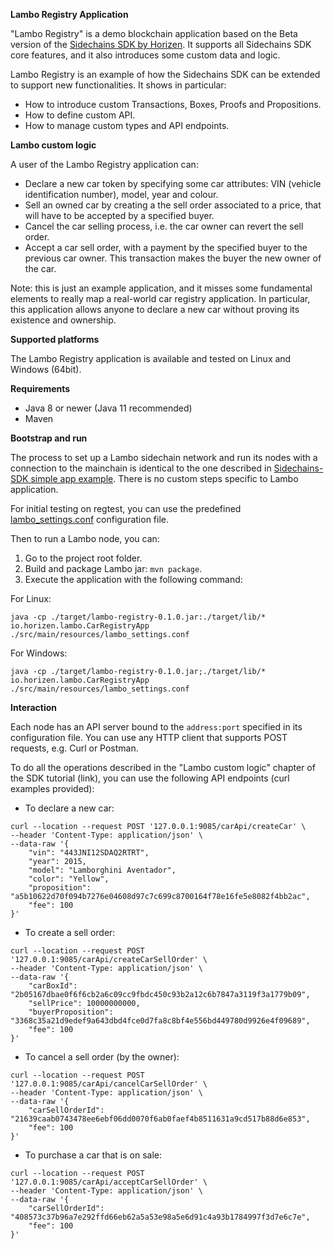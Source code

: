 **Lambo Registry Application**

"Lambo Registry" is a demo blockchain application based on the Beta version of the [Sidechains SDK by Horizen](https://github.com/HorizenOfficial/Sidechains-SDK). It supports all Sidechains SDK core features, and it also introduces some custom data and logic.

Lambo Registry is an example of how the Sidechains SDK can be extended to support new functionalities. It shows in particular:
* How to introduce custom Transactions, Boxes, Proofs and Propositions.
* How to define custom API.
* How to manage custom types and API endpoints.

**Lambo custom logic**

A user of the Lambo Registry application can:
* Declare a new car token by specifying some car attributes: VIN (vehicle identification number), model, year and colour.
* Sell an owned car by creating a the sell order associated to a price, that will have to be accepted by a specified buyer.
* Cancel the car selling process, i.e. the car owner can revert the sell order.
* Accept a car sell order, with a payment by the specified buyer to the previous car owner. This transaction makes the buyer the new owner of the car.

Note: this is just an example application, and it misses some fundamental elements to really map a real-world car registry application. In particular, this application allows anyone to declare a new car without proving its existence and ownership. 

**Supported platforms**

The Lambo Registry application is available and tested on Linux and Windows (64bit).

**Requirements**

* Java 8 or newer (Java 11 recommended)
* Maven

**Bootstrap and run**

The process to set up a Lambo sidechain network and run its nodes with a connection to the mainchain is identical to the one described in [Sidechains-SDK simple app example](https://github.com/HorizenOfficial/Sidechains-SDK/blob/master/examples/simpleapp/mc_sc_workflow_example.md). There is no custom steps specific to Lambo application.

For initial testing on regtest, you can use the predefined [lambo_settings.conf](src/main/resources/lambo_settings.conf) configuration file.

Then to run a Lambo node, you can:
1. Go to the project root folder.
2. Build and package Lambo jar: `mvn package`.
3. Execute the application with the following command:

For Linux: 
```
java -cp ./target/lambo-registry-0.1.0.jar:./target/lib/* io.horizen.lambo.CarRegistryApp ./src/main/resources/lambo_settings.conf
```

For Windows:
```
java -cp ./target/lambo-registry-0.1.0.jar;./target/lib/* io.horizen.lambo.CarRegistryApp ./src/main/resources/lambo_settings.conf
```



**Interaction**

Each node has an API server bound to the `address:port` specified in its configuration file. You can use any HTTP client that supports POST requests, e.g. Curl or Postman.

To do all the operations described in the "Lambo custom logic" chapter of the SDK tutorial (link), you can use the following API endpoints (curl examples provided):

* To declare a new car:
```
curl --location --request POST '127.0.0.1:9085/carApi/createCar' \
--header 'Content-Type: application/json' \
--data-raw '{
    "vin": "443JNI12SDAQ2RTRT",
    "year": 2015,
    "model": "Lamborghini Aventador",
    "color": "Yellow",
    "proposition": "a5b10622d70f094b7276e04608d97c7c699c8700164f78e16fe5e8082f4bb2ac",
    "fee": 100
}'
```

* To create a sell order:
```
curl --location --request POST '127.0.0.1:9085/carApi/createCarSellOrder' \
--header 'Content-Type: application/json' \
--data-raw '{
    "carBoxId": "2b05167dbae0f6f6cb2a6c09cc9fbdc450c93b2a12c6b7847a3119f3a1779b09",
    "sellPrice": 10000000000,
    "buyerProposition": "3368c35a21d9edef9a643dbd4fce0d7fa8c8bf4e556bd449780d9926e4f09689",
    "fee": 100
}'
```
* To cancel a sell order (by the owner):
```
curl --location --request POST '127.0.0.1:9085/carApi/cancelCarSellOrder' \
--header 'Content-Type: application/json' \
--data-raw '{
    "carSellOrderId": "21639caab0743478ee6ebf06dd0070f6ab0faef4b8511631a9cd517b88d6e853",
    "fee": 100
}'
```  
* To purchase a car that is on sale:
```
curl --location --request POST '127.0.0.1:9085/carApi/acceptCarSellOrder' \
--header 'Content-Type: application/json' \
--data-raw '{
    "carSellOrderId": "408573c37b96a7e292ffd66eb62a5a53e98a5e6d91c4a93b1784997f3d7e6c7e",
    "fee": 100
}'
```



